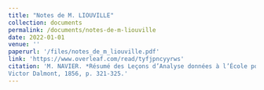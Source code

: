 ```yaml
---
title: "Notes de M. LIOUVILLE"
collection: documents
permalink: /documents/notes-de-m-liouville
date: 2022-01-01
venue: ''
paperurl: '/files/notes_de_m_liouville.pdf'
link: 'https://www.overleaf.com/read/tyfjpncyyrws'
citation: 'M. NAVIER. *Résumé des Leçons d’Analyse données à l’École polytechnique*.
Victor Dalmont, 1856, p. 321-325.'
---
```




